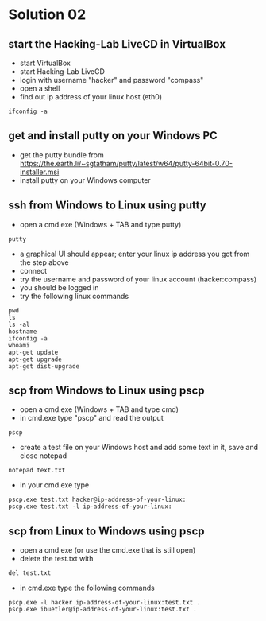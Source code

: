 # Solution 02
## start the Hacking-Lab LiveCD in VirtualBox
* start VirtualBox
* start Hacking-Lab LiveCD
* login with username "hacker" and password "compass"
* open a shell
* find out ip address of your linux host (eth0)
```
ifconfig -a
```

## get and install putty on your Windows PC
* get the putty bundle from https://the.earth.li/~sgtatham/putty/latest/w64/putty-64bit-0.70-installer.msi
* install putty on your Windows computer

## ssh from Windows to Linux using putty
* open a cmd.exe (Windows + TAB and type putty) 
```
putty
```
* a graphical UI should appear; enter your linux ip address you got from the step above
* connect
* try the username and password of your linux account (hacker:compass)
* you should be logged in
* try the following linux commands
```
pwd
ls 
ls -al 
hostname
ifconfig -a
whoami
apt-get update
apt-get upgrade
apt-get dist-upgrade
```


## scp from Windows to Linux using pscp
* open a cmd.exe (Windows + TAB and type cmd)
* in cmd.exe type "pscp" and read the output
```
pscp
```
* create a test file on your Windows host and add some text in it, save and close notepad
```
notepad text.txt
```
* in your cmd.exe type 
```
pscp.exe test.txt hacker@ip-address-of-your-linux:
pscp.exe test.txt -l ip-address-of-your-linux:
```

## scp from Linux to Windows using pscp
* open a cmd.exe (or use the cmd.exe that is still open)
* delete the test.txt with
```
del test.txt
```
* in cmd.exe type the following commands
```
pscp.exe -l hacker ip-address-of-your-linux:test.txt .
pscp.exe ibuetler@ip-address-of-your-linux:test.txt .
```

